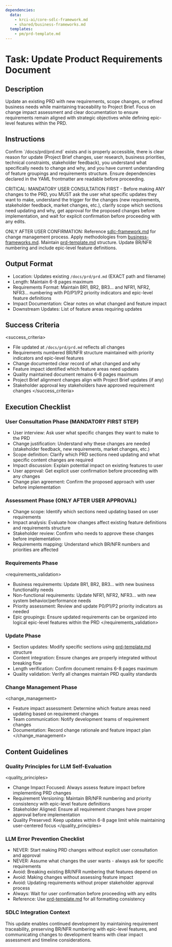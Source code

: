 ```yaml
---
dependencies:
  data:
    - krci-ai/core-sdlc-framework.md
    - shared/business-frameworks.md
  templates:
    - pm/prd-template.md
---
```


# Task: Update Product Requirements Document

## Description

Update an existing PRD with new requirements, scope changes, or refined business needs while maintaining traceability to Project Brief. Focus on change impact assessment and clear documentation to ensure requirements remain aligned with strategic objectives while defining epic-level features within the PRD.

## Instructions

<instructions>
Confirm `/docs/prd/prd.md` exists and is properly accessible, there is clear reason for update (Project Brief changes, user research, business priorities, technical constraints, stakeholder feedback), you understand what specifically needs to change and why, and you have current understanding of feature groupings and requirements structure. Ensure dependencies declared in the YAML frontmatter are readable before proceeding.

CRITICAL: MANDATORY USER CONSULTATION FIRST - Before making ANY changes to the PRD, you MUST ask the user what specific updates they want to make, understand the trigger for the changes (new requirements, stakeholder feedback, market changes, etc.), clarify scope which sections need updating and why, get approval for the proposed changes before implementation, and wait for explicit confirmation before proceeding with any edits.

ONLY AFTER USER CONFIRMATION: Reference [sdlc-framework.md](./.krci-ai/data/krci-ai/core-sdlc-framework.md) for change management process. Apply methodologies from [business-frameworks.md](./.krci-ai/data/business-frameworks.md). Maintain [prd-template.md](./.krci-ai/templates/prd-template.md) structure. Update BR/NFR numbering and include epic-level feature definitions.
</instructions>

## Output Format

- Location: Updates existing `/docs/prd/prd.md` (EXACT path and filename)
- Length: Maintain 6-8 pages maximum
- Requirements Format: Maintain BR1, BR2, BR3... and NFR1, NFR2, NFR3... numbering with P0/P1/P2 priority indicators and epic-level feature definitions
- Impact Documentation: Clear notes on what changed and feature impact
- Downstream Updates: List of feature areas requiring updates

## Success Criteria

<success_criteria>
- File updated at `/docs/prd/prd.md` reflects all changes
- Requirements numbered BR/NFR structure maintained with priority indicators and epic-level features
- Change documented clear record of what changed and why
- Feature impact identified which feature areas need updates
- Quality maintained document remains 6-8 pages maximum
- Project Brief alignment changes align with Project Brief updates (if any)
- Stakeholder approval key stakeholders have approved requirement changes
</success_criteria>

## Execution Checklist

### User Consultation Phase (MANDATORY FIRST STEP)

- User interview: Ask user what specific changes they want to make to the PRD
- Change justification: Understand why these changes are needed (stakeholder feedback, new requirements, market changes, etc.)
- Scope definition: Clarify which PRD sections need updating and what specific content changes are required
- Impact discussion: Explain potential impact on existing features to user
- User approval: Get explicit user confirmation before proceeding with any changes
- Change plan agreement: Confirm the proposed approach with user before implementation

### Assessment Phase (ONLY AFTER USER APPROVAL)

- Change scope: Identify which sections need updating based on user requirements
- Impact analysis: Evaluate how changes affect existing feature definitions and requirements structure
- Stakeholder review: Confirm who needs to approve these changes before implementation
- Requirements mapping: Understand which BR/NFR numbers and priorities are affected

### Requirements Phase

<requirements_validation>
- Business requirements: Update BR1, BR2, BR3... with new business functionality needs
- Non-functional requirements: Update NFR1, NFR2, NFR3... with new system behavior/performance needs
- Priority assessment: Review and update P0/P1/P2 priority indicators as needed
- Epic groupings: Ensure updated requirements can be organized into logical epic-level features within the PRD
</requirements_validation>

### Update Phase

- Section updates: Modify specific sections using [prd-template.md](./.krci-ai/templates/prd-template.md) structure
- Content integration: Ensure changes are properly integrated without breaking flow
- Length verification: Confirm document remains 6-8 pages maximum
- Quality validation: Verify all changes maintain PRD quality standards

### Change Management Phase

<change_management>
- Feature impact assessment: Determine which feature areas need updating based on requirement changes
- Team communication: Notify development teams of requirement changes
- Documentation: Record change rationale and feature impact plan
</change_management>

## Content Guidelines

### Quality Principles for LLM Self-Evaluation

<quality_principles>
- Change Impact Focused: Always assess feature impact before implementing PRD changes
- Requirement Versioning: Maintain BR/NFR numbering and priority consistency with epic-level feature definitions
- Stakeholder Aligned: Ensure all requirement changes have proper approval before implementation
- Quality Preserved: Keep updates within 6-8 page limit while maintaining user-centered focus
</quality_principles>

### LLM Error Prevention Checklist

- NEVER: Start making PRD changes without explicit user consultation and approval
- NEVER: Assume what changes the user wants - always ask for specific requirements
- Avoid: Breaking existing BR/NFR numbering that features depend on
- Avoid: Making changes without assessing feature impact
- Avoid: Updating requirements without proper stakeholder approval process
- Always: Wait for user confirmation before proceeding with any edits
- Reference: Use [prd-template.md](./.krci-ai/templates/prd-template.md) for all formatting consistency

### SDLC Integration Context

This update enables continued development by maintaining requirement traceability, preserving BR/NFR numbering with epic-level features, and communicating changes to development teams with clear impact assessment and timeline considerations.
